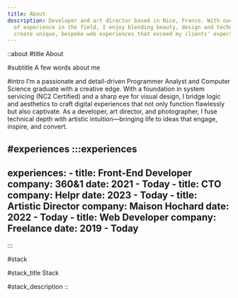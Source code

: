 ```yaml
---
title: About
description: Developer and art director based in Nice, France. With over 6 years
  of experience in the field, I enjoy blending beauty, design and technology to
  create unique, bespoke web experiences that exceed my clients' expectations.
---
```


::about
#title
About

#subtitle
A few words about me

#intro
I’m a passionate and detail-driven Programmer Analyst and Computer Science graduate with a creative edge. With a foundation in system servicing (NC2 Certified) and a sharp eye for visual design, I bridge logic and aesthetics to craft digital experiences that not only function flawlessly but also captivate. As a developer, art director, and photographer, I fuse technical depth with artistic intuition—bringing life to ideas that engage, inspire, and convert.

#experiences
  :::experiences
  ---
  experiences:
    - title: Front-End Developer
      company: 360&1
      date: 2021 - Today
    - title: CTO
      company: Helpr
      date: 2023 - Today
    - title: Artistic Director
      company: Maison Hochard
      date: 2022 - Today
    - title: Web Developer
      company: Freelance
      date: 2019 - Today
  ---
  :::

#stack

#stack_title
Stack

#stack_description
::
